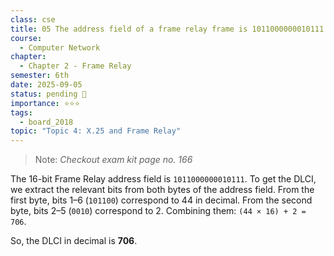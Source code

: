 ```yaml
---
class: cse
title: 05 The address field of a frame relay frame is 1011000000010111. What is the DLCI (in decimal)?
course:
  - Computer Network
chapter:
  - Chapter 2 - Frame Relay
semester: 6th
date: 2025-09-05
status: pending 🛑
importance: ⭐⭐⭐
tags:
  - board_2018
topic: "Topic 4: X.25 and Frame Relay"
---
```



> Note: _Checkout exam kit page no. 166_

The 16-bit Frame Relay address field is `1011000000010111`. To get the DLCI, we extract the relevant bits from both bytes of the address field. From the first byte, bits 1–6 (`101100`) correspond to 44 in decimal. From the second byte, bits 2–5 (`0010`) correspond to 2. Combining them: `(44 × 16) + 2 = 706`.

So, the DLCI in decimal is **706**.
